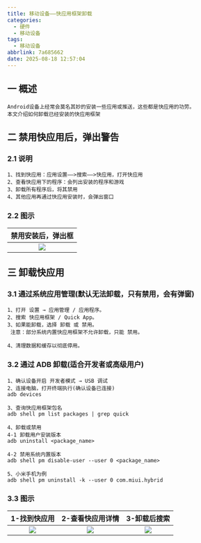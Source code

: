 ```yaml
---
title: 移动设备——快应用框架卸载
categories:
  - 硬件
  - 移动设备
tags:
  - 移动设备
abbrlink: 7a685662
date: 2025-08-18 12:57:04
---
```

## 一 概述

```
Android设备上经常会莫名其妙的安装一些应用或推送，这些都是快应用的功劳。
本文介绍如何卸载已经安装的快应用框架
```

<!--more-->

## 二 禁用快应用后，弹出警告

### 2.1 说明

```
1、找到快应用：应用设置——>搜索——>快应用，打开快应用
2、查看快应用下的程序：会列出安装的程序和游戏
3、卸载所有程序后，将其禁用
4、其他应用再通过快应用安装时，会弹出窗口
```

### 2.2 图示

| 禁用安装后，弹出框 |
| :----------------: |
|       ![][1]       |

## 三 卸载快应用

### 3.1 通过系统应用管理(默认无法卸载，只有禁用，会有弹窗)

```
1、打开 设置 → 应用管理 / 应用程序。
2、搜索 快应用框架 / Quick App。
3、如果能卸载，选择 卸载 或 禁用。
 注意：部分系统内置快应用框架不允许卸载，只能 禁用。

4、清理数据和缓存以彻底停用。
```

### 3.2 通过 ADB 卸载(适合开发者或高级用户)

```
1、确认设备开启 开发者模式 → USB 调试
2、连接电脑，打开终端执行(确认设备已连接)
adb devices

3、查询快应用框架包名
adb shell pm list packages | grep quick

4、卸载或禁用
4-1 卸载用户安装版本
adb uninstall <package_name>

4-2 禁用系统内置版本
adb shell pm disable-user --user 0 <package_name>

5、小米手机为例
adb shell pm uninstall -k --user 0 com.miui.hybrid
```

### 3.3 图示

| 1-找到快应用 | 2-查看快应用详情 | 3-卸载后搜索 |
| :----------: | :--------------: | :----------: |
|    ![][2]    |      ![][3]      |    ![][4]    |





[1]:https://cdn.jsdelivr.net/gh/PGzxc/CDN/blog-device/android-1-kuai-dialog-1.png
[2]:https://cdn.jsdelivr.net/gh/PGzxc/CDN/blog-device/android-1-kuai-unstall-2.png
[3]:https://cdn.jsdelivr.net/gh/PGzxc/CDN/blog-device/android-1-kuai-detail-3.png
[4]:https://cdn.jsdelivr.net/gh/PGzxc/CDN/blog-device/android-1-kuai-search-4.png